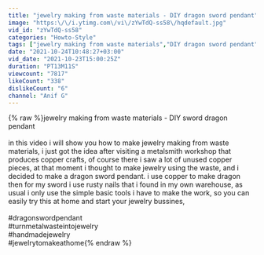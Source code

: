 ```yaml
---
title: "jewelry making from waste materials - DIY dragon sword pendant"
image: "https:\/\/i.ytimg.com\/vi\/zYwTdQ-ss58\/hqdefault.jpg"
vid_id: "zYwTdQ-ss58"
categories: "Howto-Style"
tags: ["jewelry making from waste materials","DIY dragon sword pendant","dragon sword pendant"]
date: "2021-10-24T10:48:27+03:00"
vid_date: "2021-10-23T15:00:25Z"
duration: "PT13M11S"
viewcount: "7817"
likeCount: "338"
dislikeCount: "6"
channel: "Anif G"
---
```

{% raw %}jewelry making from waste materials - DIY sword dragon pendant<br /><br />in this video i will show you how to make jewelry making from waste materials, i just got the idea after visiting a metalsmith workshop that produces copper crafts, of course there i saw a lot of unused copper pieces, at that moment i thought to make jewelry using the waste, and i decided to make a dragon sword pendant. i use copper to make dragon then for my sword i use rusty nails that i found in my own warehouse, as usual i only use the simple basic tools i have to make the work, so you can easily try this at home and start your jewelry bussines,<br /><br />#dragonswordpendant<br />#turnmetalwasteintojewelry<br />#handmadejewelry<br />#jewelrytomakeathome{% endraw %}
